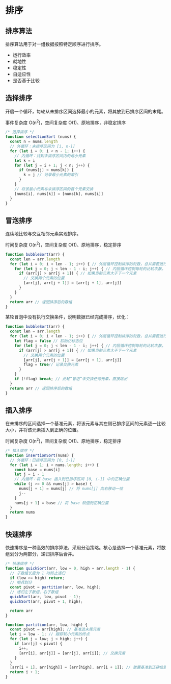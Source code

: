 # 排序



## 排序算法

 排序算法用于对一组数据按照特定顺序进行排序。 

- 运行效率
- 就地性
- 稳定性
- 自适应性
- 是否基于比较



##  选择排序

开启一个循环，每轮从未排序区间选择最小的元素，将其放到已排序区间的末尾。

事件复杂度 O(n<sup>2</sup>)，空间复杂度 O(1)、原地排序，非稳定排序

```js
/* 选择排序 */
function selectionSort (nums) {
  const n = nums.length
  // 外循环：未排序区间为 [i, n-1]
  for (let i = 0; i < n - 1; i++) {
    // 内循环：找到未排序区间内的最小元素
    let k = i
    for (let j = i + 1; j < n; j++) {
      if (nums[j] < nums[k]) {
        k = j // 记录最小元素的索引
      }
    }
    // 将该最小元素与未排序区间的首个元素交换
    [nums[i], nums[k]] = [nums[k], nums[i]]
  }
}
```





## 冒泡排序

连续地比较与交互相邻元素实现排序。

时间复杂度 O(n<sup>2</sup>)，空间复杂度 O(1)、原地排序，稳定排序

```js
function bubbleSort(arr) {
  const len = arr.length
  for (let i = 0; i < len - 1; i++) { // 外层循环控制排序的轮数，总共需要进行 len - 1 轮
    for (let j = 0; j < len - 1 - i; j++) { // 内层循环控制每轮的比较次数，每轮比较次数逐渐减少
      if (arr[j] > arr[j + 1]) { // 如果当前元素大于下一个元素
        // 交换两个元素的位置
        [arr[j], arr[j + 1]] = [arr[j + 1], arr[j]]
      }
    }
  }
  return arr // 返回排序后的数组
}
```

某轮冒泡中没有执行交换条件，说明数据已经完成排序，优化：

```js
function bubbleSort(arr) {
  const len = arr.length
  for (let i = 0; i < len - 1; i++) { // 外层循环控制排序的轮数，总共需要进行 len - 1 轮
    let flag = false // 初始化标志位
    for (let j = 0; j < len - 1 - i; j++) { // 内层循环控制每轮的比较次数，每轮比较次数逐渐减少
      if (arr[j] > arr[j + 1]) { // 如果当前元素大于下一个元素
        // 交换两个元素的位置
        [arr[j], arr[j + 1]] = [arr[j + 1], arr[j]]
        flag = true// 记录交换元素
      }
    }
    if (!flag) break; // 此轮“冒泡”未交换任何元素，直接跳出
  }
  return arr // 返回排序后的数组
}
```



## 插入排序

在未排序的区间选择一个基准元素，将该元素与其左侧已排序区间的元素逐一比较大小，并将该元素插入到正确的位置。

时间复杂度 O(n<sup>2</sup>)，空间复杂度 O(1)、原地排序，稳定排序

```js
/* 插入排序 */
function insertionSort(nums) {
  // 外循环：已排序区间为 [0, i-1]
  for (let i = 1; i < nums.length; i++) {
    const base = nums[i]
    let j = i - 1
    // 内循环：将 base 插入到已排序区间 [0, i-1] 中的正确位置
    while (j >= 0 && nums[j] > base) {
      nums[j + 1] = nums[j] // 将 nums[j] 向右移动一位
      j--
    }
    nums[j + 1] = base // 将 base 赋值到正确位置
  }
  return nums
}
```



## 快速排序

快速排序是一种高效的排序算法，采用分治策略。核心是选择一个基准元素，将数组划分为两部分，递归排序后合并。

```js
/* 快速排序 */
function quickSort(arr, low = 0, high = arr.length - 1) {
  // 子数组长度为 1 时终止递归
  if (low >= high) return;
  // 哨兵划分
  const pivot = partition(arr, low, high);
  // 递归左子数组、右子数组
  quickSort(arr, low, pivot - 1);
  quickSort(arr, pivot + 1, high);

  return arr
}

function partition(arr, low, high) {
  const pivot = arr[high]; // 基准选末尾元素
  let i = low - 1; // 跟踪较小元素的终点
  for (let j = low; j < high; j++) {
    if (arr[j] < pivot) {
      i++;
      [arr[i], arr[j]] = [arr[j], arr[i]]; // 交换元素
    }
  }
  [arr[i + 1], arr[high]] = [arr[high], arr[i + 1]]; // 放置基准到正确位置
  return i + 1;
}
```

